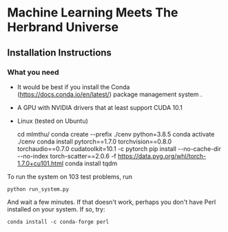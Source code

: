 # Machine Learning Meets The Herbrand Universe

## Installation Instructions

### What you need
- It would be best if you install the Conda (https://docs.conda.io/en/latest/) package management system .
- A GPU with NVIDIA drivers that at least support CUDA 10.1
- Linux (tested on Ubuntu)

    cd mlmthu/
    conda create --prefix ./cenv python=3.8.5
    conda activate ./cenv
    conda install pytorch==1.7.0 torchvision==0.8.0 torchaudio==0.7.0 cudatoolkit=10.1 -c pytorch
    pip install --no-cache-dir --no-index torch-scatter==2.0.6 -f https://data.pyg.org/whl/torch-1.7.0+cu101.html
    conda install tqdm

To run the system on 103 test problems, run

    python run_system.py

And wait a few minutes. If that doesn't work, perhaps you don't have Perl installed on your system. If so, try:

    conda install -c conda-forge perl



